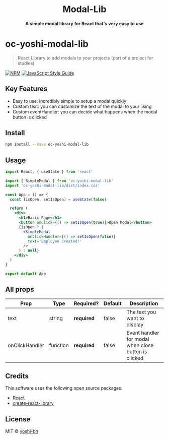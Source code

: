 <h1 align="center">Modal-Lib</h1>
<h4 align="center">A simple modal library for React that's very easy to use</h4>

# oc-yoshi-modal-lib

> React Library to add modals to your projects (part of a project for studies)

[![NPM](https://img.shields.io/npm/v/oc-yoshi-modal-lib.svg)](https://www.npmjs.com/package/oc-yoshi-modal-lib) [![JavaScript Style Guide](https://img.shields.io/badge/code_style-standard-brightgreen.svg)](https://standardjs.com)

## Key Features

- Easy to use: incredibly simple to setup a modal quickly
- Custom text: you can customize the text of the modal to your liking
- Custom eventHandler: you can decide what happens when the modal button is clicked

## Install

```bash
npm install --save oc-yoshi-modal-lib
```

## Usage

```jsx
import React, { useState } from 'react'

import { SimpleModal } from 'oc-yoshi-modal-lib'
import 'oc-yoshi-modal-lib/dist/index.css'

const App = () => {
  const [isOpen, setIsOpen] = useState(false)

  return (
    <div>
      <h1>Basic Page</h1>
      <button onClick={() => setIsOpen(true)}>Open Modal</button>
      {isOpen ? (
        <SimpleModal
          onClickHandler={() => setIsOpen(false)}
          text='Employee Created!'
        />
      ) : null}
    </div>
  )
}

export default App
```

## All props

| Prop           | Type     | Required?    | Default | Description                                          |
| -------------- | -------- | ------------ | ------- | ---------------------------------------------------- |
| text           | string   | **required** | false   | The text you want to display                         |
| onClickHandler | function | **required** | false   | Event handler for modal when close button is clicked |

## Credits

This software uses the following open source packages:

- [React](https://fr.reactjs.org/)
- [create-react-library](https://www.npmjs.com/package/create-react-library)

## License

MIT © [yoshi-bh](https://github.com/yoshi-bh)
